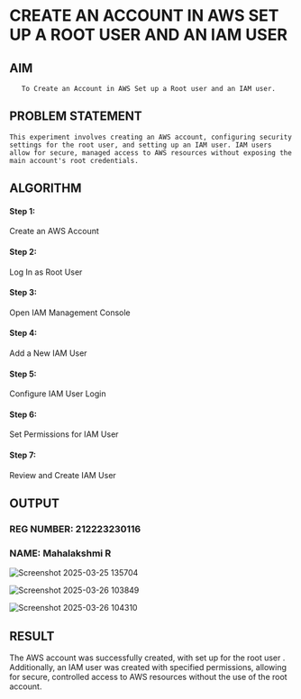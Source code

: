  # CREATE AN  ACCOUNT IN AWS SET UP A ROOT USER AND AN IAM USER 
## AIM
       To Create an Account in AWS Set up a Root user and an IAM user.
## PROBLEM STATEMENT
    This experiment involves creating an AWS account, configuring security settings for the root user, and setting up an IAM user. IAM users allow for secure, managed access to AWS resources without exposing the main account's root credentials.

## ALGORITHM
#### Step 1:
 Create an AWS Account </br>
 #### Step 2:
 Log In as Root User </br>
 #### Step 3:
 Open IAM Management Console</br>
 #### Step 4:
 Add a New IAM User</br>
 #### Step 5:
 Configure IAM User Login</br>
 #### Step 6:
 Set Permissions for IAM User</br>
 #### Step 7:
 Review and Create IAM User</br>

## OUTPUT
### REG NUMBER: 212223230116 
### NAME: Mahalakshmi R
![Screenshot 2025-03-25 135704](https://github.com/user-attachments/assets/5c4a4147-6c9f-4b4a-add3-c233cd129327)

![Screenshot 2025-03-26 103849](https://github.com/user-attachments/assets/a4076af6-4715-449b-8bed-440f54d56cd1)

![Screenshot 2025-03-26 104310](https://github.com/user-attachments/assets/ff604f32-8139-48be-9fca-7771ac8ec134)

## RESULT
 
The AWS account was successfully created, with set up for the root user . Additionally, an IAM user was created with specified permissions, allowing for secure, controlled access to AWS resources without the use of the root account. 

  

 


